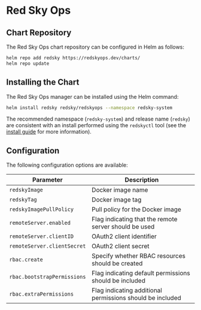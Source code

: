 # Red Sky Ops

## Chart Repository

The Red Sky Ops chart repository can be configured in Helm as follows:

```sh
helm repo add redsky https://redskyops.dev/charts/
helm repo update
```

## Installing the Chart

The Red Sky Ops manager can be installed using the Helm command:

```sh
helm install redsky redsky/redskyops --namespace redsky-system
```

The recommended namespace (`redsky-system`) and release name (`redsky`) are consistent with an install performed using the `redskyctl` tool (see the [install guide](https://redskyops.dev/docs/install/) for more information).

## Configuration

The following configuration options are available:

| Parameter                   | Description                                               |
| --------------------------- | --------------------------------------------------------- |
| `redskyImage`               | Docker image name                                         |
| `redskyTag`                 | Docker image tag                                          |
| `redskyImagePullPolicy`     | Pull policy for the Docker image                          |
| `remoteServer.enabled`      | Flag indicating that the remote server should be used     |
| `remoteServer.clientID`     | OAuth2 client identifier                                  |
| `remoteServer.clientSecret` | OAuth2 client secret                                      |
| `rbac.create`               | Specify whether RBAC resources should be created          |
| `rbac.bootstrapPermissions` | Flag indicating default permissions should be included    |
| `rbac.extraPermissions`     | Flag indicating additional permissions should be included |
